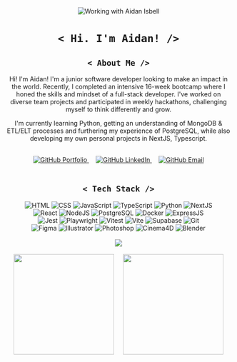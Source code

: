 <div align="center"><img src="https://github.com/user-attachments/assets/d74fb7fb-2387-4a90-bc38-cc97e0807862" alt="Working with Aidan Isbell"/></div>

<h1 align="center"><code>&lt; Hi. I'm Aidan! /&gt;</code></h1>

<h2 align="center" text-decoration="none"><code>&lt; About Me /&gt;</code></h2>
<p align="center" text-decoration="none">Hi! I'm Aidan! I'm a junior software developer looking to make an impact in the world. Recently, I completed an intensive 16-week bootcamp where I honed the skills and mindset of a full-stack developer. I've worked on diverse team projects and participated in weekly hackathons, challenging myself to think differently and grow.</p>
<p align="center" text-decoration="none">I'm currently learning Python, getting an understanding of MongoDB & ETL/ELT processes and furthering my experience of PostgreSQL, while also developing my own personal projects in NextJS, Typescript.</p>
<br />
<div align="center" text-decoration="none">
  <a href="https://aidanisbell.com/" text-decoration="none">
    <img src="https://github.com/user-attachments/assets/5a00bf2f-1007-4494-af3a-44ed6950be7e" alt="GitHub Portfolio"  text-decoration="none"/>
  </a>
  <span>&nbsp;&nbsp;&nbsp;</span>
  <a href="https://www.linkedin.com/in/aidanisbell/" text-decoration="none"> 
    <img src="https://github.com/user-attachments/assets/a7540f4a-5d17-415e-93ac-74b9eccba2b8" alt="GitHub LinkedIn"  text-decoration="none"/>
  </a>
  <span>&nbsp;&nbsp;&nbsp;</span>
  <a href="mailto:githubcontact@aidanisbell.com" text-decoration="none">
    <img src="https://github.com/user-attachments/assets/a763f103-e393-445a-b869-beb7e4c8d6fc" alt="GitHub Email"  text-decoration="none"/>
  </a>
</div>
<br />
<h2 align="center"><code>&lt; Tech Stack /&gt;</code></h2>
  
<div align="center">
  <img src="https://github.com/user-attachments/assets/a057475c-a725-4a2c-af21-fb0187822d95" alt="HTML" />
  <img src="https://github.com/user-attachments/assets/9a91714f-2b92-442c-a0bb-319cc431c2c7" alt="CSS" />
  <img src="https://github.com/user-attachments/assets/f58823ab-16eb-49f8-86d6-9019d9b151ac" alt="JavaScript" />
  <img src="https://github.com/user-attachments/assets/1ed1a1a2-7618-40b9-adc5-91f58712295f" alt="TypeScript" />
  <img src="https://github.com/user-attachments/assets/46d1e7c2-92a9-4b27-b704-d09403eab631" alt="Python" />
  <img src="https://github.com/user-attachments/assets/575465ae-c0d0-42f9-b027-e7ca620a369c" alt="NextJS" />
  <br />
  <img src="https://github.com/user-attachments/assets/c528b3e0-7719-4bb7-865e-eba1e52c9010" alt="React" />
  <img src="https://github.com/user-attachments/assets/199fe85c-d9f5-4432-8a4f-b0be949d970c" alt="NodeJS" />
  <img src="https://github.com/user-attachments/assets/e4191b6d-35c8-4dbb-8b1b-d1dd57176e35" alt="PostgreSQL" />
  <img src="https://github.com/user-attachments/assets/4847c503-1c24-41cd-b585-6b7ca09de2bb" alt="Docker" />
  <img src="https://github.com/user-attachments/assets/5fee0f7a-5b3e-4a8d-b223-655a5d840f12" alt="ExpressJS" />
  <br />
  <img src="https://github.com/user-attachments/assets/d95ccd13-650b-4e4f-9220-b613206a0e91" alt="Jest" />
  <img src="https://github.com/user-attachments/assets/e6b0c455-46f5-4664-ae86-1e0b62346cd4" alt="Playwright" />
  <img src="https://github.com/user-attachments/assets/8d85020d-8548-4fa9-a1a6-5c6f01a1064a" alt="Vitest" />
  <img src="https://github.com/user-attachments/assets/fbadc111-bd64-4e6a-8e69-04bf85ae4849" alt="Vite" />
  <img src="https://github.com/user-attachments/assets/cc53fe2b-c084-4ac4-9706-06927721ad90" alt="Supabase" />
  <img src="https://github.com/user-attachments/assets/24c6e6d7-8917-448b-aa32-5b0d38bc2b70" alt="Git" />
  <br />
  <img src="https://github.com/user-attachments/assets/5d74c1b1-f8be-4ea5-8266-f5a2824c0016" alt="Figma" />
  <img src="https://github.com/user-attachments/assets/335284cc-09ba-4688-8ecf-0b7c982ea162" alt="Illustrator" />
  <img src="https://github.com/user-attachments/assets/dc5fe373-2677-4501-9c76-2ea3e91aa7ea" alt="Photoshop" />
  <img src="https://github.com/user-attachments/assets/2eb5ad8f-965a-45b0-91f7-b8853e289813" alt="Cinema4D" />
  <img src="https://github.com/user-attachments/assets/1e7ce1d0-f77d-472c-8c30-aa7848605db2" alt="Blender" />
</div>


<br />

<div align="center">
  <img src="https://github-readme-streak-stats-omega-three.vercel.app?user=IOLV&border_radius=8&border=242732&background=0B0C13&currStreakLabel=FFFFFF&stroke=0091E1&ring=0091E1&fire=FFFFFF&currStreakNum=FFFFFF&sideNums=0091E1&sideLabels=FFFFFF&dates=85888D&excludeDaysLabel=85888D" />
</div>


<br />
<div align="center">
  <span align="center">
    <img height="225" align="center" src=https://github-readme-stats-puce-nine-78.vercel.app//api?username=IOLV&theme=react&show_icons=true&bg_color=0b0c13&border_radius=8&icon_color=85888d&title_color=0091e1&border_color=242732 />
  </span>
  <span>&nbsp;&nbsp;&nbsp;</span>
  <span align="center">
    <img height="225" align="center" src=https://github-readme-stats-puce-nine-78.vercel.app//api/top-langs?username=IOLV&theme=react&show_icons=true&bg_color=0b0c13&border_radius=8&icon_color=85888d&title_color=0091e1&border_color=242732 />
  </span>
</div>

<br />

<!-- <div align="center">
  <img src=https://github-readme-activity-graph.vercel.app/graph?username=IOLV&theme=react-dark&hide_title=true&line=0091e1&area=true&area_color=0091e1&color=85888d&bg_color=0b0c13&radius=16 />
</div> -->
